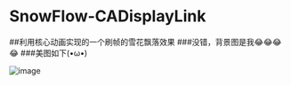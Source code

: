 # SnowFlow-CADisplayLink
##利用核心动画实现的一个刷帧的雪花飘落效果
###没错，背景图是我😂😂😂😂
###美图如下(•ω•)

![image](https://github.com/liyunlong1123/SnowFlow-CADisplayLink/raw/master/SnowFlow.gif)
